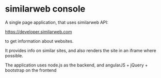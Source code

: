 similarweb console
==========

A single page application, that uses similarweb API:

https://developer.similarweb.com

to get information about websites.

It provides info on similar sites, and also renders the site in an iframe where possible.

The application uses node.js as the backend, and angularJS + jQuery + bootstrap on the frontend
